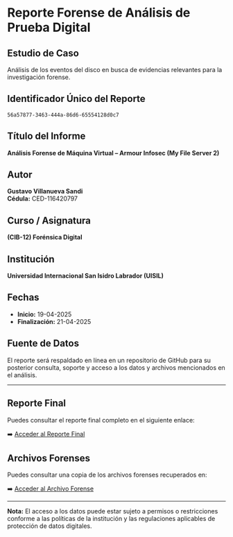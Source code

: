 # Reporte Forense de Análisis de Prueba Digital

## Estudio de Caso
Análisis de los eventos del disco en busca de evidencias relevantes para la investigación forense.

## Identificador Único del Reporte
`56a57877-3463-444a-86d6-65554128d0c7`

## Título del Informe
**Análisis Forense de Máquina Virtual – Armour Infosec (My File Server 2)**

## Autor
**Gustavo Villanueva Sandi**  
**Cédula:** CED-116420797

## Curso / Asignatura
**(CIB-12) Forénsica Digital**

## Institución
**Universidad Internacional San Isidro Labrador (UISIL)**

## Fechas
- **Inicio:** 19-04-2025
- **Finalización:** 21-04-2025

## Fuente de Datos
El reporte será respaldado en línea en un repositorio de GitHub para su posterior consulta, soporte y acceso a los datos y archivos mencionados en el análisis.

---

## Reporte Final
Puedes consultar el reporte final completo en el siguiente enlace:

➡️ [Acceder al Reporte Final](./Analisis%20Final.docx)

## Archivos Forenses
Puedes consultar una copia de los archivos forenses recuperados en:

➡️ [Acceder al Archivo Forense](https://drive.google.com/drive/folders/1cgOQjSaNFcXENCz_UVkxR0G4Nb9-TcEy?usp=sharing)

---

**Nota:** El acceso a los datos puede estar sujeto a permisos o restricciones conforme a las políticas de la institución y las regulaciones aplicables de protección de datos digitales.
